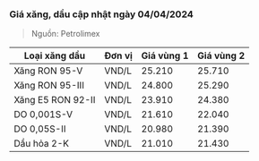 
### Giá xăng, dầu cập nhật ngày 04/04/2024
> Nguồn: Petrolimex

| Loại xăng dầu     | Đơn vị | Giá vùng 1 | Giá vùng 2 |
|-------------------|--------|------------|------------|
| Xăng RON 95-V     | VND/L  |     25.210 |     25.710 |
| Xăng RON 95-III   | VND/L  |     24.800 |     25.290 |
| Xăng E5 RON 92-II | VND/L  |     23.910 |     24.380 |
| DO 0,001S-V       | VND/L  |     21.610 |     22.040 |
| DO 0,05S-II       | VND/L  |     20.980 |     21.390 |
| Dầu hỏa 2-K       | VND/L  |     21.010 |     21.430 |

